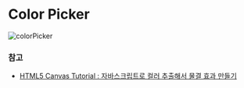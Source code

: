 # Color Picker

![colorPicker](./colorPicker.gif)

### 참고

- [HTML5 Canvas Tutorial : 자바스크립트로 컬러 추출해서 물결 효과 만들기](https://youtu.be/kpF0n39xXVM)
